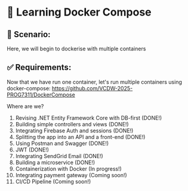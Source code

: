 # 📝 Learning Docker Compose

## 📌 Scenario:  
Here, we will begin to dockerise with multiple containers

## ✅ Requirements:
Now that we have run one container, let's run multiple containers using docker-compose: https://github.com/VCDW-2025-PROG7311/DockerCompose

Where are we?
1. Revising .NET Entity Framework Core with DB-first (DONE!)
1. Building simple controllers and views (DONE!)
1. Integrating Firebase Auth and sessions (DONE!)
1. Splitting the app into an API and a front-end (DONE!)
1. Using Postman and Swagger (DONE!)
1. JWT (DONE!)
1. Integrating SendGrid Email (DONE!)
1. Building a microservice (DONE!)
1. Containerization with Docker (In progress!)
1. Integrating payment gateway (Coming soon!)
1. CI/CD Pipeline (Coming soon!)